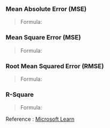 ### Mean Absolute Error (MSE)
> Formula:

### Mean Square Error (MSE)
> Formula:

### Root Mean Squared Error (RMSE)
> Formula:

### R-Square
> Formula:


Reference : [Microsoft Learn](https://learn.microsoft.com/en-us/training/modules/fundamentals-machine-learning/4-regression)
